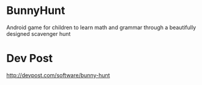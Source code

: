 # BunnyHunt
Android game for children to learn math and grammar through a beautifully designed scavenger hunt

# Dev Post 
http://devpost.com/software/bunny-hunt


